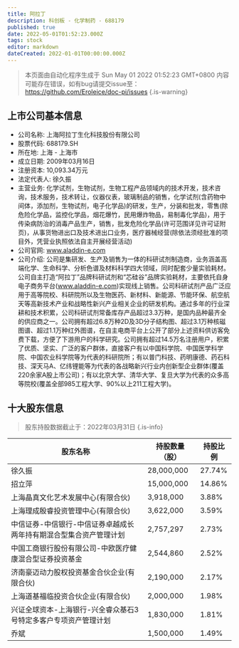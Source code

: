 ```yaml
---
title: 阿拉丁
description: 科创板 - 化学制药 - 688179
published: true
date: 2022-05-01T01:52:23.000Z
tags: stock
editor: markdown
dateCreated: 2022-01-01T00:00:00.000Z
---
```


> 本页面由自动化程序生成于 Sun May 01 2022 01:52:23 GMT+0800
> 内容可能存在错误，如有bug请提交issue至：https://github.com/Eroleice/doc-pi/issues
{.is-warning}

## 上市公司基本信息
- 公司名称: 上海阿拉丁生化科技股份有限公司
- 股票代码: 688179.SH
- 所在地: 上海 - 上海市
- 成立日期: 2009年03月16日
- 注册资本: 10,093.34万元
- 法定代表人: 徐久振
- 主营业务: 化学试剂，生物试剂，生物工程产品领域内的技术开发，技术咨询，技术服务，技术转让，仪器仪表，玻璃制品的销售，化学试剂(含药物中间体，添加剂，生物试剂，电子化学品)的研发，生产，分装和批发，零售(除危险化学品，监控化学品，烟花爆竹，民用爆炸物品，易制毒化学品)，用于传染病防治的消毒产品生产，销售，批发危险化学品(许可范围详见许可证附页)，从事货物进出口及技术进出口业务，医疗器械经营(除依法须经批准的项目外，凭营业执照依法自主开展经营活动)
- 公司官网: www.aladdin-e.com
- 公司介绍: 公司是集研发、生产及销售为一体的科研试剂制造商，业务涵盖高端化学、生命科学、分析色谱及材料科学四大领域，同时配套少量实验耗材。公司自主打造“阿拉丁”品牌科研试剂和“芯硅谷”品牌实验耗材，主要依托自身电子商务平台(www.aladdin-e.com)实现线上销售。公司科研试剂产品广泛应用于高等院校、科研院所以及生物医药、新材料、新能源、节能环保、航空航天等高新技术产业和战略性新兴产业相关企业的研发机构。通过多年的行业深耕和技术积累，公司科研试剂常备库存产品超过3.3万种，是国内品种最齐全的供应商之一。公司拥有超过6.8万种2D及3D分子结构图、超过3.1万种核磁图谱、超过1.1万种红外图谱，在自主电商平台上公开了部分上述资料供访客免费下载，方便了下游用户的科学研究。公司拥有超过14.5万名注册用户，积累了优质、坚实、广泛的客户群体，直接客户有以中国科学院、中国医学科学院、中国农业科学院等为代表的科研院所；有以普门科技、药明康德、药石科技、深天马A、亿纬锂能等为代表的各战略新兴行业内创新型企业群体(覆盖220余家A股上市公司)；有以北京大学、清华大学、复旦大学为代表的众多高等院校(覆盖全部985工程大学、90%以上211工程大学)。


## 十大股东信息
> 股东持股数据截止于：2022年03月31日
{.is-info}

| 股东名称 | 持股数量（股） | 持股比例 |
| --- | --- | --- |
| 徐久振 | 28,000,000 | 27.74% |
| 招立萍 | 15,000,000 | 14.86% |
| 上海晶真文化艺术发展中心(有限合伙) | 3,918,000 | 3.88% |
| 上海理成殷睿投资管理中心(有限合伙) | 3,622,000 | 3.59% |
| 中信证券-中信银行-中信证券卓越成长两年持有期混合型集合资产管理计划 | 2,757,297 | 2.73% |
| 中国工商银行股份有限公司-中欧医疗健康混合型证券投资基金 | 2,544,860 | 2.52% |
| 济南豪迈动力股权投资基金合伙企业(有限合伙) | 2,190,000 | 2.17% |
| 上海道基福临投资合伙企业(有限合伙) | 2,000,000 | 1.98% |
| 兴证全球资本-上海银行-兴全睿众基石3号特定多客户专项资产管理计划 | 1,830,000 | 1.81% |
| 乔斌 | 1,500,000 | 1.49% |




